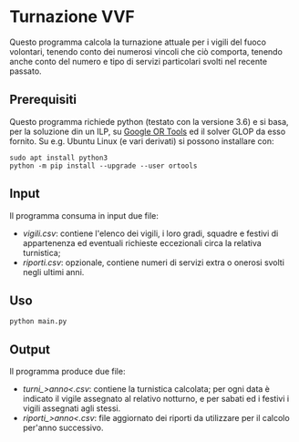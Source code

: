 # Turnazione VVF
Questo programma calcola la turnazione attuale per i vigili del fuoco volontari, tenendo conto dei numerosi vincoli che ciò comporta, tenendo anche conto del numero e tipo di servizi particolari svolti nel recente passato.

## Prerequisiti
Questo programma richiede python (testato con la versione 3.6) e si basa, per la soluzione din un ILP, su [Google OR Tools](https://developers.google.com/optimization) ed il solver GLOP da esso fornito.
Su e.g. Ubuntu Linux (e vari derivati) si possono installare con:
```
sudo apt install python3
python -m pip install --upgrade --user ortools
```

## Input
Il programma consuma in input due file:
* *vigili.csv*: contiene l'elenco dei vigili, i loro gradi, squadre e festivi di appartenenza ed eventuali richieste eccezionali circa la relativa turnistica;
* *riporti.csv*: opzionale, contiene numeri di servizi extra o onerosi svolti negli ultimi anni.

## Uso
```
python main.py
```

## Output
Il programma produce due file:
* *turni_&gt;anno&lt;.csv*: contiene la turnistica calcolata; per ogni data è indicato il vigile assegnato al relativo notturno, e per sabati ed i festivi i vigili assegnati agli stessi.
* *riporti_&gt;anno&lt;.csv*: file aggiornato dei riporti da utilizzare per il calcolo per'anno successivo.